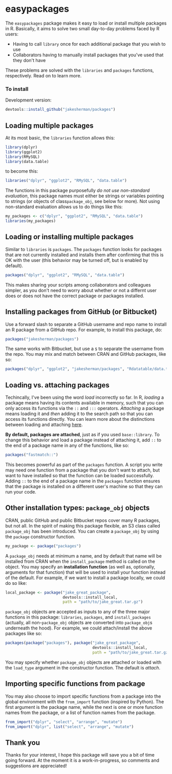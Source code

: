 # easypackages
The `easypackages` package makes it easy to load or install multiple packages in R. Basically, it aims to solve two small day-to-day problems faced by R users:

* Having to call `library` once for each additional package that you wish to use
* Collaborators having to manually install packages that you've used that they don't have

These problems are solved with the `libraries` and `packages` functions, respectively. Read on to learn more.

### To install

Development version:

```r
devtools::install_github("jakesherman/packages")
```

## Loading multiple packages

At its most basic, the `libraries` function allows this:

```r
library(dplyr)
library(ggplot2)
library(RMySQL)
library(data.table)
```

to become this:

```r
libraries("dplyr", "ggplot2", "RMySQL", "data.table")
```

The functions in this package purposefully *do not use non-standard evaluation*, this package names must either be strings or variables pointing to strings (or objects of class`package_obj`, see below for more). Not using non-standard evaluation allows us to do things like this:

```r
my_packages <- c("dplyr", "ggplot2", "RMySQL", "data.table")
libraries(my_packages)
```


## Loading or installing multiple packages

Similar to `libraries` is `packages`. The `packages` function looks for packages that are not currently installed and installs them after confirming that this is OK with the user (this behavior may be turned off, but is enabled by default).

```r
packages("dplyr", "ggplot2", "RMySQL", "data.table")
```

This makes sharing your scripts among collaborators and colleagues simpler, as you don't need to worry about whether or not a differnt user does or does not have the correct package or packages installed.

## Installing packages from GitHub (or Bitbucket)

Use a forward slash to separate a GitHub username and repo name to install an R package from a GitHub repo. For example, to install this package, do:

```r
packages("jakesherman/packages")
```

The same works with Bitbucket, but use a `$` to separate the username from the repo. You may mix and match between CRAN and GitHub packages, like so:

```r
packages("dplyr", "ggplot2", "jakesherman/packages", "Rdatatable/data.table")
```

## Loading vs. attaching packages

Techincally, I've been using the word *load* incorrectly so far. In R, *loading* a package means having its contents available in memory, such that you can only access its functions via the `::` and `:::` operators. *Attaching* a package means loading it and *then* adding it to the search path so that you can access its functions directly. You can learn more about the distinctions between loading and attaching [here](http://r-pkgs.had.co.nz/namespace.html). 

**By default, packages are attached**, just as if you used `base::library`. To change this behavior and load a package instead of attaching it, add `::` to the end of a package name in any of the functions, like so:

```r
packages("fastmatch::")
```

This becomes powerful as part of the `packages` function. A script you write may need one function from a package that you don't want to attach, but want to have installed so that the function can be loaded successfully. Adding `::` to the end of a package name in the `packages` function ensures that the package is installed on a different user's machine so that they can run your code.

## Other installation types: `package_obj` objects

CRAN, public GitHub and public Bitbucket repos cover many R packages, but not all. In the spirit of making this package flexible, an S3 class called `package_obj` has been introduced. You can create a `package_obj` by using the `package` constructor function. 

```r
my_package <- package("packages")
```

A `package_obj` needs at minimum a name, and by default that name will be installed from CRAN when the `install_package` method is called on the object. You may specify an **installation function** (as well as, optionally, arguments for that function) that will be used to install your function instead of the default. For example, if we want to install a package locally, we could do so like:

```r
local_package <- package("jake_great_package", 
                         devtools::install_local, 
                         path = "path/to/jake_great.tar.gz")
```

`package_obj` objects are accepted as inputs to any of the three major functions in this package: `libraries`, `packages`, and `install_packages` (actually, all non-`package_obj` objects are converted into `package_obj`s underneath the hood). For example, we could attach/install the above packages like so:

```r
packages(package("packages"), package("jake_great_package", 
                                      devtools::install_local, 
                                      path = "path/to/jake_great.tar.gz"))
```

You may specify whether `package_obj` objects are attached or loaded with the `load_type` argument in the constructor function. The default is *attach*.

## Importing specific functions from package

You may also choose to import specific functions from a package into the global environment with the `from_import` function (inspired by Python). The first argument is the package name, while the next is one or more function names from the package, or a list of function names from the package.

```r
from_import("dplyr", "select", "arrange", "mutate")
from_import("dplyr", list("select", "arrange", "mutate")
```

## Thank you

Thanks for your interest, I hope this package will save you a bit of time going forward. At the moment it is a work-in-progress, so comments and suggestions are appreciated! 
